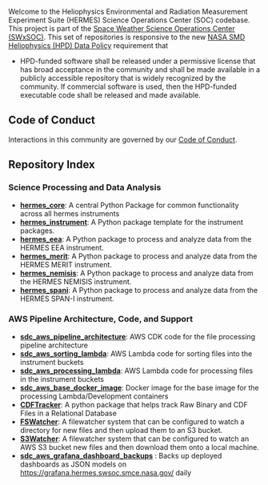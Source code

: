 Welcome to the Heliophysics Environmental and Radiation Measurement Experiment Suite (HERMES) Science Operations Center (SOC) codebase.
This project is part of the [Space Weather Science Operations Center (SWxSOC)](https://swxsoc.github.io).
This set of repositories is responsive to the new [NASA SMD Heliophysics (HPD) Data Policy](https://science.nasa.gov/science-red/s3fs-public/atoms/files/HPD_Data_Policy_Final_20220209_TAGGED.pdf) requirement that 
  * HPD-funded software shall be released under a permissive license that has
broad acceptance in the community and shall be made available in a publicly
accessible repository that is widely recognized by the community. If
commercial software is used, then the HPD-funded executable code shall be
released and made available.

## Code of Conduct

Interactions in this community are governed by
our [Code of Conduct](https://github.com/HERMES-SOC/code-of-conduct/blob/main/CODE_OF_CONDUCT.md).

## Repository Index

### Science Processing and Data Analysis
* **[hermes_core](https://github.com/HERMES-SOC/hermes_core)**: A central Python Package for common functionality across all hermes instruments
* **[hermes_instrument](https://github.com/HERMES-SOC/hermes_instrument)**: A Python package template for the instrument packages.
* **[hermes_eea](https://github.com/HERMES-SOC/hermes_eea)**: A Python package to process and analyze data from the HERMES EEA instrument.
* **[hermes_merit](https://github.com/HERMES-SOC/hermes_merit)**: A Python package to process and analyze data from the HERMES MERIT instrument.
* **[hermes_nemisis](https://github.com/HERMES-SOC/hermes_nemisis)**: A Python package to process and analyze data from the HERMES NEMISIS instrument.
* **[hermes_spani](https://github.com/HERMES-SOC/hermes_spani)**: A Python package to process and analyze data from the HERMES SPAN-I instrument.

### AWS Pipeline Architecture, Code, and Support
* **[sdc_aws_pipeline_architecture](https://github.com/HERMES-SOC/sdc_aws_pipeline_architecture)**: AWS CDK code for the file processing pipeline architecture
* **[sdc_aws_sorting_lambda](https://github.com/HERMES-SOC/sdc_aws_sorting_lambda)**: AWS Lambda code for sorting files into the instrument buckets
* **[sdc_aws_processing_lambda](https://github.com/HERMES-SOC/sdc_aws_processing_lambda)**: AWS Lambda code for processing files in the instrument buckets
* **[sdc_aws_base_docker_image](https://github.com/HERMES-SOC/sdc_aws_base_docker_image)**: Docker image for the base image for the processing Lambda/Development containers
* **[CDFTracker](https://github.com/HERMES-SOC/CDFTracker)**: A python package that helps track Raw Binary and CDF Files in a Relational Database
* **[FSWatcher](https://github.com/HERMES-SOC/sdc_aws_fswatcher)**: A filewatcher system that can be configured to watch a directory for new files and then upload them to an S3 bucket.
* **[S3Watcher](https://github.com/HERMES-SOC/sdc_aws_s3watcher)**: A filewatcher system that can be configured to watch an AWS S3 bucket new files and then download them onto a local machine.
* **[sdc_aws_grafana_dashboard_backups](https://github.com/HERMES-SOC/sdc_aws_grafana_dashboard_backups)** : Backs up deployed dashboards as JSON models on https://grafana.hermes.swsoc.smce.nasa.gov/ daily



